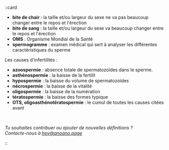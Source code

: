 ::card

  - **bite de chair** : la taille et/ou largeur du sexe ne va pas beaucoup changer entre le repos et l'érection
  - **bite de sang** : la taille et/ou largeur du sexe va beaucoup changer entre le repos et l'érection
  - **OMS** : Organisme Mondial de la Santé
  - **spermogramme** : examen médical qui sert à analyser les différentes caractéristiques du sperme
  
  Les causes d'infertilités :
  - **azoospermie** : absence totale de spermatozoïdes dans le sperme.
  - **asthénospermie** : la baisse de la fertilit
  - **hypospermie** : la baisse du volume de spermatozoïdes
  - **nécrospermie** : la baisse de la vitalité
  - **oligospermie** : la baisse de la numération
  - **tératospermie** : la baisse des formes typique
  - **OTS, oligoasthénotératospermie** : le cumul de toutes les causes citées avant
  
  <br/>

  _Tu souhaites contribuer ou ajouter de nouvelles définitions ?  
  Contacte-nous à [hey@anoano.page](mailto:hey@anoano.page)_

::
